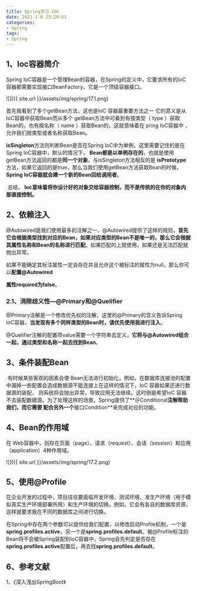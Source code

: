 ```yaml
---
title: Spring学习-IOC
date: 2021-1-8 23:29:53
categories:
- Spring
tags:
- Spring
---
```


## 1、Ioc容器简介

Spring IoC容器是一个管理Bean的容器，在Spring的定义中，它要求所有的IoC容器都需要实现接口BeanFactory，它是一个顶级容器接口。

![]({{ site.url }}/assets/img/spring/17.1.png)


  首先我看到了多个getBean方法，这也是IoC 容器最重要方法之一 它的意义是从IoC容器中获取Bean而从多个 getBean方法中可看到有按类型（ type ）获取Bean的，也有按名称（ name ）获取Bean的，这就意味着在 pring IoC容器中 ，允许我们按类型或者名称获取Bean。

   **isSingleton**方法则判断Bean是否在Spring IoC中为单例。这里需要记住的是在Spring IoC容器中，默认的情况下， **Bean都是以单例存在的**，也就是使用 getBean方法返回的都是**同一个对象**。与isSingleton方法相反的是 **isPrototype**方法，如果它返回的是true，那么当我们使用getBean方法获取Bean的时候，**Spring IoC容器就会建一个新的Bean回给调用者**。

​    总结， **Ioc意味着将你设计好的对象交给容器控制，而不是传统的在你的对象内部直接控制。**

## 2、依赖注入

​    @Autowired是我们使用最多的注解之一，@Autowired提供了这样的规则，**首先它会根据类型找到对应的Bean，如果对应类型的Bean不是唯一的，那么它会根据其属性名称和Bean的名称进行匹配**。如果匹配的上就使用，如果还是无法匹配就抛出异常。

​    如果不能确定其标注属性一定会存在并且允许这个被标注的属性为null，那么你可以**配置@Autowired**

**属性required为false**。

### 2.1、消除歧义性—@Primary和@Quelifier

 @Primary注解是一个修改优先权的注解，这里的@Primary的含义告诉Spring IoC容器，**当发现有多个同样类型的Bean时，请优先使用我进行注入**。

 @Quelifier注解的配置项value需要一个字符串去定义，**它将与@Autowired组合一起，通过类型和名称一起去找到Bean**。

## 3、条件装配Bean

​    有时候某些客观的因素会使 Bean无法进行初始化，例如，在数据库连接池的配置中漏掉一些配置会造成数据源不能连接上在这样的情况下，IoC 容器如果还进行数据源的装配， 则系统将会抛出异常，导致应用无法继续。这时倒是希望IoC 容器不去装配数据源。为了处理这样的场景，Spring提供了**＠Conditional**注解帮助我们，而它需要 配合另外一个**接口Condition**来完成对应的功能。

## 4、Bean的作用域

在 Web容器中，则存在页面（page）、请求（request）、会话（session）和应用（application）4种作用域。

![]({{ site.url }}/assets/img/spring/17.2.png)


## 5、使用@Profile

  在企业开发的过程中，项目往往要面临开发环境、测试环境、准生产环境（用于模拟真实生产环境部署所用〉和生产环境的切换。例如，它会有各自的数据库资源，这样就要求我在不同的数据库之间进行切换。

  在Spring中存在两个参数可以提供给我们配置，以修改启动Profile机制，一个是**spring.profiles.active**，另一个是**spring.profiles.default**。被@Profile标注的Bean将不会被Spring装配到IoC容器中，Spring会先判定是否存在**spring.profiles.active**配置后，再去找**spring.profiles.default**。

## 6、参考文献

1、《深入浅出SpringBoot》





